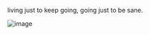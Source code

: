 living just to keep going, going just to be sane.

![image](https://github.com/beatrizgnascimento/beatrizgnascimento/assets/131934165/14f4d755-a529-44d8-93a2-e7ca87a67f38)



<!--
**beatrizgnascimento/beatrizgnascimento** is a ✨ _special_ ✨ repository because its `README.md` (this file) appears on your GitHub profile.

Here are some ideas to get you started:

- 🔭 I’m currently working on ...
- 🌱 I’m currently learning ...
- 👯 I’m looking to collaborate on ...
- 🤔 I’m looking for help with ...
- 💬 Ask me about ...
- 📫 How to reach me: ...
- 😄 Pronouns: ...
- ⚡ Fun fact: ...
-->
